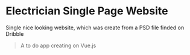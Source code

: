 # Electrician Single Page Website

Single nice looking website, which was create from a PSD file finded on Dribble

> A to do app creating on Vue.js


